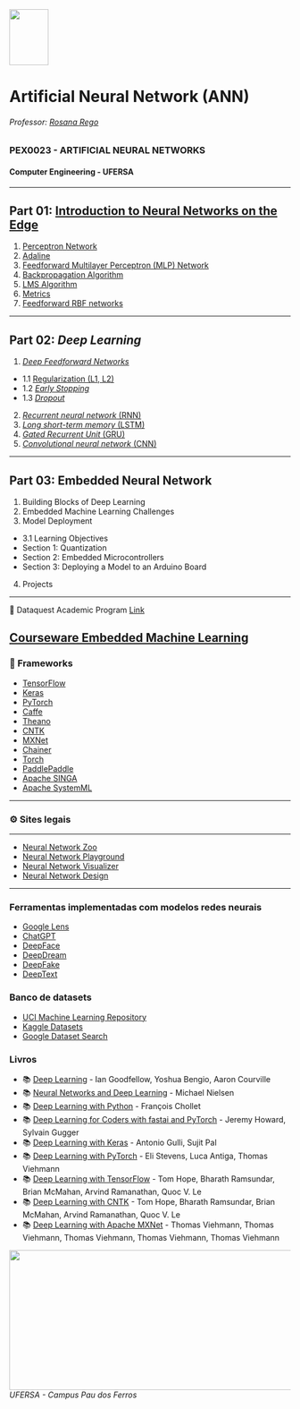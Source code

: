 <div>

  <img src="https://github.com/roscibely/algorithms-and-data-structure/blob/main/Ufersa.png" width="70" height="100">
</div>


#  Artificial Neural Network (ANN)

###### Professor: [Rosana Rego](https://github.com/roscibely)

### PEX0023 - ARTIFICIAL NEURAL NETWORKS 
#### Computer Engineering - UFERSA
---
## Part 01: [Introduction to Neural Networks on the Edge](https://github.com/roscibely/neural_networks/tree/develop/unidadeI)
1. [Perceptron Network](https://github.com/roscibely/neural_networks/tree/develop/unitI/perceptron)
2. [Adaline](https://github.com/roscibely/neural_networks/blob/develop/unidadeI/adaline.py)
3. [Feedforward Multilayer Perceptron (MLP) Network]()
4. [Backpropagation Algorithm](https://github.com/roscibely/neural_networks/blob/develop/unitI/backpropagation.md)
5. [LMS Algorithm]()
6. [Metrics](https://github.com/roscibely/neural_networks/tree/develop/unitI/metrics)
7. [Feedforward RBF networks](https://github.com/roscibely/neural_networks/blob/develop/unidadeI/radial_basis_function.py)

---
## Part 02: _Deep Learning_
1. [_Deep Feedforward Networks_](https://github.com/roscibely/neural_networks/tree/develop/unidadeII)
- 1.1 [Regularization (L1, L2)](https://github.com/roscibely/neural_networks/tree/develop/unidadeII/regularizacao)
- 1.2 [_Early Stopping_](https://github.com/roscibely/neural_networks/tree/develop/unidadeII/otmizacao)
- 1.3 [_Dropout_](https://github.com/roscibely/neural_networks/blob/main/unidadeII/otmizacao/dropout.md)
2. [_Recurrent neural network_ (RNN)](https://github.com/roscibely/neural_networks/tree/develop/unidadeII/rnn)
3. [_Long short-term memory_ (LSTM)](https://github.com/roscibely/neural_networks/blob/develop/unidadeII/rnn/lstm.md)
4. [_Gated Recurrent Unit_ (GRU)](https://github.com/roscibely/neural_networks/blob/develop/unidadeII/rnn/gru.md)
5. [_Convolutional neural network_ (CNN)](https://github.com/roscibely/neural_networks/tree/develop/unidadeII/cnn)

--- 

## Part 03: Embedded Neural Network 
1. Building Blocks of Deep Learning
2.  Embedded Machine Learning Challenges
3.  Model Deployment
  * 3.1 Learning Objectives
   * Section 1: Quantization
   * Section 2: Embedded Microcontrollers
   * Section 3: Deploying a Model to an Arduino Board
4. Projects 



---
🤜 Dataquest Academic Program [Link](https://www.dataquest.io/course/deep-learning-fundamentals/)

[Courseware Embedded Machine Learning](https://github.com/edgeimpulse/courseware-embedded-machine-learning)
---
### 🦾 Frameworks 

* [TensorFlow](https://www.tensorflow.org/)
* [Keras](https://keras.io/)
* [PyTorch](https://pytorch.org/)
* [Caffe](http://caffe.berkeleyvision.org/)
* [Theano](http://deeplearning.net/software/theano/)
* [CNTK](https://docs.microsoft.com/en-us/cognitive-toolkit/)
* [MXNet](https://mxnet.apache.org/)
* [Chainer](https://chainer.org/)
* [Torch](http://torch.ch/)
* [PaddlePaddle](http://www.paddlepaddle.org/)
* [Apache SINGA](http://singa.apache.org/)
* [Apache SystemML](https://systemml.apache.org/)
---
### ⚙️ Sites legais 
---
* [Neural Network Zoo](http://www.asimovinstitute.org/neural-network-zoo/)
* [Neural Network Playground](https://playground.tensorflow.org/)
* [Neural Network Visualizer](http://alexlenail.me/NN-SVG/index.html)
* [Neural Network Design](http://www.heatonresearch.com/aifh/vol1/v1_3_1_neural_network_design.html)
---
### Ferramentas implementadas com modelos redes neurais

* [Google Lens](https://lens.google.com/)
* [ChatGPT](https://openai.com/blog/chatgpt/)
* [DeepFace](https://research.fb.com/publications/deepface-closing-the-gap-to-human-level-performance-in-face-verification/)
* [DeepDream](https://ai.googleblog.com/2015/06/inceptionism-going-deeper-into-neural.html)
* [DeepFake](https://www.youtube.com/watch?v=QH9t00Tg0EA)
* [DeepText](https://deep-text.readthedocs.io/en/latest/)




### Banco de datasets

* [UCI Machine Learning Repository](https://archive.ics.uci.edu/ml/index.php)
* [Kaggle Datasets](https://www.kaggle.com/datasets)
* [Google Dataset Search](https://toolbox.google.com/datasetsearch)


### Livros 

* 📚  [Deep Learning](http://www.deeplearningbook.org/) - Ian Goodfellow, Yoshua Bengio, Aaron Courville
* 📚  [Neural Networks and Deep Learning](http://neuralnetworksanddeeplearning.com/) - Michael Nielsen
* 📚  [Deep Learning with Python](https://www.manning.com/books/deep-learning-with-python) - François Chollet
* 📚  [Deep Learning for Coders with fastai and PyTorch](https://www.amazon.com/Deep-Learning-Coders-fastai-PyTorch/dp/1492045527) - Jeremy Howard, Sylvain Gugger
* 📚  [Deep Learning with Keras](https://www.amazon.com/Deep-Learning-Keras-Powerful-Python/dp/178646294X) - Antonio Gulli, Sujit Pal
* 📚  [Deep Learning with PyTorch](https://www.amazon.com/Deep-Learning-PyTorch-Applications-Production/dp/1491989386) - Eli Stevens, Luca Antiga, Thomas Viehmann
* 📚  [Deep Learning with TensorFlow](https://www.amazon.com/Deep-Learning-TensorFlow-Scalable-Implementations/dp/1491989386) - Tom Hope, Bharath Ramsundar, Brian McMahan, Arvind Ramanathan, Quoc V. Le
* 📚  [Deep Learning with CNTK](https://www.amazon.com/Deep-Learning-CNTK-Scalable-Implementations/dp/1491989386) - Tom Hope, Bharath Ramsundar, Brian McMahan, Arvind Ramanathan, Quoc V. Le
* 📚  [Deep Learning with Apache MXNet](https://www.amazon.com/Deep-Learning-Apache-MXNet-Scalable/dp/1491989386) - Thomas Viehmann, Thomas Viehmann, Thomas Viehmann, Thomas Viehmann, Thomas Viehmann






<div>
  <img src="https://github.com/roscibely/algorithms-and-data-structure/blob/develop/ufersa.jpg" width="700" height="250">
</div>
<i>UFERSA - Campus Pau dos Ferros</i>

